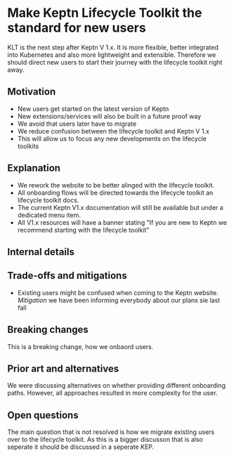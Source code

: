 # Make Keptn Lifecycle Toolkit the standard for new users

KLT is the next step after Keptn V 1.x. It is more flexible, better integrated into Kubernetes and also more lightweight and extensible. Therefore we should direct new users to start their journey with the lifecycle toolkit right away.

## Motivation

* New users get started on the latest version of Keptn
* New extensions/services will also be built in a future proof way
* We avoid that users later have to migrate
* We reduce confusion between the lifecycle toolkit and Keptn V 1.x
* This will allow us to focus any new developments on the lifecycle toolkits

## Explanation

* We rework the website to be better alinged with the lifecycle toolkit.
* All onboarding flows will be directed towards the lifecycle toolkit an lifecycle toolkit docs. 
* The current Keptn V1.x documentation will still be available but under a dedicated menu item.
* All V1.x resources will have a banner stating "If you are new to Keptn we recommend starting with the lifecycle toolkit"

## Internal details


## Trade-offs and mitigations

* Existing users might be confused when coming to the Keptn website. *Mitigation* we have been informing everybody about our plans sie last fall

## Breaking changes

This is a breaking change, how we onbaord users.

## Prior art and alternatives

We were discussing alternatives on whether providing different onboarding paths. However, all approaches resulted in more complexity for the user. 

## Open questions

The main question that is not resolved is how we migrate existing users over to the lifecycle toolkit. As this is a bigger discusson that is also seperate it should be discussed in a seperate KEP.

